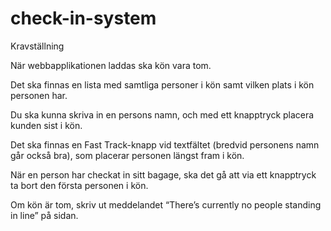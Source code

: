 # check-in-system

Kravställning

När webbapplikationen laddas ska kön vara tom.

Det ska finnas en lista med samtliga personer i kön samt vilken plats i kön personen har.

Du ska kunna skriva in en persons namn, och med ett knapptryck placera kunden sist i kön.

Det ska finnas en Fast Track-knapp vid textfältet (bredvid personens namn går också bra), som placerar personen längst fram i kön.

När en person har checkat in sitt bagage, ska det gå att via ett knapptryck ta bort den första personen i kön.

Om kön är tom, skriv ut meddelandet “There’s currently no people standing in line” på sidan.
